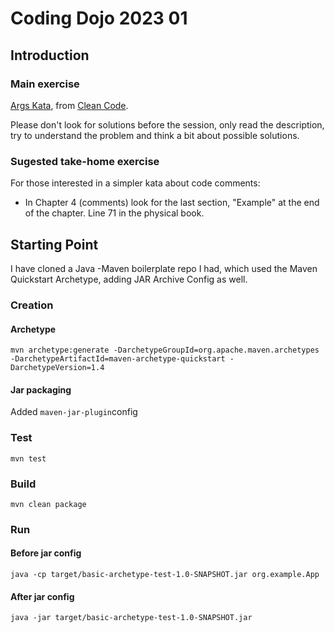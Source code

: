 # Coding Dojo 2023 01

## Introduction

### Main exercise

[Args Kata](https://codingdojo.org/kata/Args/), from [Clean Code](https://drive.google.com/file/d/0B6KDw53U4-V6SWFtbDlNVHVJbW8/view?usp=share_link&resourcekey=0-c0qD9xB3L3f5YQb8HtERgw).

Please don't look for solutions before the session, only read the description, try to understand the problem and think a bit about possible solutions.

### Sugested take-home exercise

For those interested in a simpler kata about code comments: 
  - In Chapter 4 (comments) look for the last section, "Example" at the end of the chapter. Line 71 in the physical book.


## Starting Point

I have cloned a Java -Maven boilerplate repo I had, which used the Maven Quickstart Archetype, adding JAR Archive Config as well.

### Creation

#### Archetype
`mvn archetype:generate -DarchetypeGroupId=org.apache.maven.archetypes -DarchetypeArtifactId=maven-archetype-quickstart -DarchetypeVersion=1.4`

#### Jar packaging
Added `maven-jar-plugin`config

### Test
`mvn test`

### Build
`mvn clean package`

### Run

#### Before jar config
`java -cp target/basic-archetype-test-1.0-SNAPSHOT.jar org.example.App`

#### After jar config
`java -jar target/basic-archetype-test-1.0-SNAPSHOT.jar`
